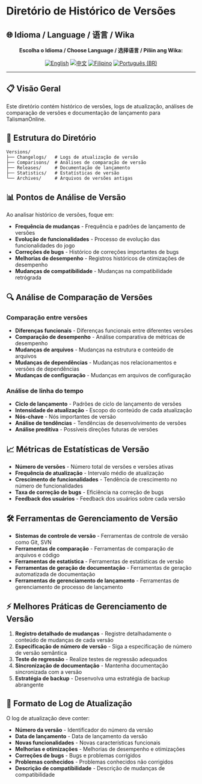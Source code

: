 # Diretório de Histórico de Versões

## 🌐 Idioma / Language / 语言 / Wika

<div align="center">

**Escolha o Idioma / Choose Language / 选择语言 / Piliin ang Wika:**

[![English](https://img.shields.io/badge/English-EN-blue?style=flat-square)](README.md)
[![中文](https://img.shields.io/badge/中文-CN-red?style=flat-square)](README_CN.md)
[![Filipino](https://img.shields.io/badge/Filipino-PH-green?style=flat-square)](README_PH.md)
[![Português (BR)](https://img.shields.io/badge/Português%20(BR)-BR-yellow?style=flat-square)](README_PT_BR.md)

</div>

---

## 📋 Visão Geral
Este diretório contém histórico de versões, logs de atualização, análises de comparação de versões e documentação de lançamento para TalismanOnline.

## 📁 Estrutura do Diretório
```
Versions/
├── Changelogs/   # Logs de atualização de versão
├── Comparisons/  # Análises de comparação de versão
├── Releases/     # Documentação de lançamento
├── Statistics/   # Estatísticas de versão
└── Archives/     # Arquivos de versões antigas
```

## 📊 Pontos de Análise de Versão
Ao analisar histórico de versões, foque em:
- **Frequência de mudanças** - Frequência e padrões de lançamento de versões
- **Evolução de funcionalidades** - Processo de evolução das funcionalidades do jogo
- **Correções de bugs** - Histórico de correções importantes de bugs
- **Melhorias de desempenho** - Registros históricos de otimizações de desempenho
- **Mudanças de compatibilidade** - Mudanças na compatibilidade retrógrada

## 🔍 Análise de Comparação de Versões
### Comparação entre versões
- **Diferenças funcionais** - Diferenças funcionais entre diferentes versões
- **Comparação de desempenho** - Análise comparativa de métricas de desempenho
- **Mudanças de arquivos** - Mudanças na estrutura e conteúdo de arquivos
- **Mudanças de dependências** - Mudanças nos relacionamentos e versões de dependências
- **Mudanças de configuração** - Mudanças em arquivos de configuração

### Análise de linha do tempo
- **Ciclo de lançamento** - Padrões de ciclo de lançamento de versões
- **Intensidade de atualização** - Escopo do conteúdo de cada atualização
- **Nós-chave** - Nós importantes de versão
- **Análise de tendências** - Tendências de desenvolvimento de versões
- **Análise preditiva** - Possíveis direções futuras de versões

## 📈 Métricas de Estatísticas de Versão
- **Número de versões** - Número total de versões e versões ativas
- **Frequência de atualização** - Intervalo médio de atualização
- **Crescimento de funcionalidades** - Tendência de crescimento no número de funcionalidades
- **Taxa de correção de bugs** - Eficiência na correção de bugs
- **Feedback dos usuários** - Feedback dos usuários sobre cada versão

## 🛠️ Ferramentas de Gerenciamento de Versão
- **Sistemas de controle de versão** - Ferramentas de controle de versão como Git, SVN
- **Ferramentas de comparação** - Ferramentas de comparação de arquivos e código
- **Ferramentas de estatística** - Ferramentas de estatísticas de versão
- **Ferramentas de geração de documentação** - Ferramentas de geração automatizada de documentação
- **Ferramentas de gerenciamento de lançamento** - Ferramentas de gerenciamento de processo de lançamento

## ⚡ Melhores Práticas de Gerenciamento de Versão
1. **Registro detalhado de mudanças** - Registre detalhadamente o conteúdo de mudanças de cada versão
2. **Especificação de número de versão** - Siga a especificação de número de versão semântica
3. **Teste de regressão** - Realize testes de regressão adequados
4. **Sincronização de documentação** - Mantenha documentação sincronizada com a versão
5. **Estratégia de backup** - Desenvolva uma estratégia de backup abrangente

## 📝 Formato de Log de Atualização
O log de atualização deve conter:
- **Número da versão** - Identificador do número da versão
- **Data de lançamento** - Data de lançamento da versão
- **Novas funcionalidades** - Novas características funcionais
- **Melhorias e otimizações** - Melhorias de desempenho e otimizações
- **Correções de bugs** - Bugs e problemas corrigidos
- **Problemas conhecidos** - Problemas conhecidos não corrigidos
- **Descrição de compatibilidade** - Descrição de mudanças de compatibilidade